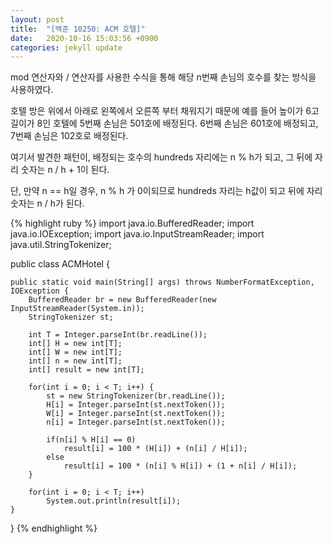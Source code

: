 ```yaml
---
layout: post
title:  "[백준 10250: ACM 호텔]"
date:   2020-10-16 15:03:56 +0900
categories: jekyll update
---
```


mod 연산자와 / 연산자를 사용한 수식을 통해 해당 n번째 손님의 호수를 찾는 방식을 사용하였다.

호텔 방은 위에서 아래로 왼쪽에서 오른쪽 부터 채워지기 때문에 예를 들어 높이가 6고 길이가 8인 호텔에 5번째 손님은 501호에 배정된다.
6번째 손님은 601호에 배정되고, 7번째 손님은 102호로 배정된다.

여기서 발견한 패턴이, 배정되는 호수의 hundreds 자리에는 n % h가 되고, 그 뒤에 자리 숫자는 n / h + 1이 된다.

단, 만약 n == h일 경우, n % h 가 0이되므로 hundreds 자리는 h값이 되고 뒤에 자리 숫자는 n / h가 된다. 

{% highlight ruby %}
import java.io.BufferedReader;
import java.io.IOException;
import java.io.InputStreamReader;
import java.util.StringTokenizer;

public class ACMHotel {
	
	public static void main(String[] args) throws NumberFormatException, IOException {
		BufferedReader br = new BufferedReader(new InputStreamReader(System.in));
		StringTokenizer st;
		
		int T = Integer.parseInt(br.readLine());
		int[] H = new int[T];
		int[] W = new int[T];
		int[] n = new int[T];
		int[] result = new int[T];
		
		for(int i = 0; i < T; i++) {
			st = new StringTokenizer(br.readLine());
			H[i] = Integer.parseInt(st.nextToken());
			W[i] = Integer.parseInt(st.nextToken());
			n[i] = Integer.parseInt(st.nextToken());
			
			if(n[i] % H[i] == 0)
				result[i] = 100 * (H[i]) + (n[i] / H[i]);
			else
				result[i] = 100 * (n[i] % H[i]) + (1 + n[i] / H[i]);
		}
		
		for(int i = 0; i < T; i++)
			System.out.println(result[i]);
	}

}
{% endhighlight %}